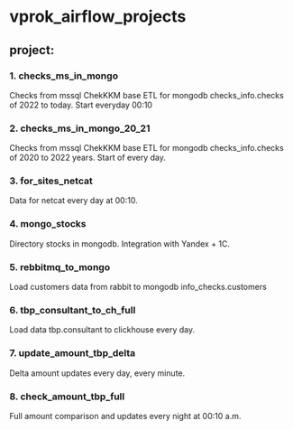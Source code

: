 # vprok_airflow_projects

## project:

### 1. checks_ms_in_mongo

Checks from mssql ChekKKM base ETL for mongodb checks_info.checks of 2022 to today.
Start everyday 00:10

### 2. checks_ms_in_mongo_20_21

Checks from mssql ChekKKM base ETL for mongodb checks_info.checks of 2020 to 2022 years.
Start of every day.

### 3. for_sites_netcat

Data for netcat every day at 00:10.

### 4. mongo_stocks

Directory stocks in mongodb. Integration with Yandex + 1C.

### 5. rebbitmq_to_mongo

Load customers data from rabbit to mongodb info_checks.customers

### 6. tbp_consultant_to_ch_full

Load data tbp.consultant to clickhouse every day.

### 7. update_amount_tbp_delta

Delta amount updates every day, every minute.

### 8. check_amount_tbp_full

Full amount comparison and updates every night at 00:10 a.m. 
